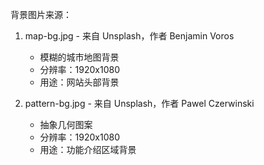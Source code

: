 背景图片来源：
1. map-bg.jpg - 来自 Unsplash，作者 Benjamin Voros
   - 模糊的城市地图背景
   - 分辨率：1920x1080
   - 用途：网站头部背景

2. pattern-bg.jpg - 来自 Unsplash，作者 Pawel Czerwinski
   - 抽象几何图案
   - 分辨率：1920x1080
   - 用途：功能介绍区域背景 
